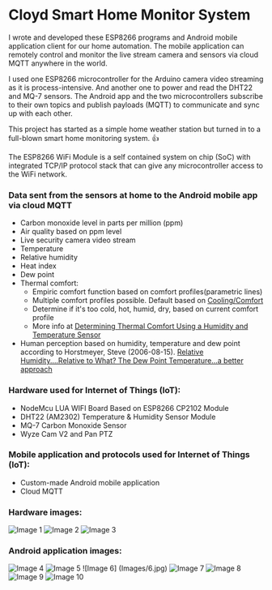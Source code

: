 # Cloyd Smart Home Monitor System
I wrote and developed these ESP8266 programs and Android mobile application client for our home automation. The mobile application can remotely control and monitor the live stream camera and sensors via cloud MQTT anywhere in the world. 

I used one ESP8266 microcontroller for the Arduino camera video streaming as it is process-intensive. And another one to power and read the DHT22 and MQ-7 sensors. The Android app and the two microcontrollers subscribe to their own topics and publish payloads (MQTT) to communicate and sync up with each other.

This project has started as a simple home weather station but turned in to a full-blown smart home monitoring system. :+1:

The ESP8266 WiFi Module is a self contained system on chip (SoC) with integrated TCP/IP protocol stack that can give any microcontroller access to the WiFi network.

### Data sent from the sensors at home to the Android mobile app via cloud MQTT
- Carbon monoxide level in parts per million (ppm)
- Air quality based on ppm level
- Live security camera video stream
- Temperature
- Relative humidity
- Heat index
- Dew point
- Thermal comfort:
  - Empiric comfort function based on comfort profiles(parametric lines)
  - Multiple comfort profiles possible. Default based on [Cooling/Comfort](https://c03.apogee.net/contentplayer/?coursetype=ces&utilityid=duquesnelight&id=1347)
  - Determine if it's too cold, hot, humid, dry, based on current comfort profile
  - More info at [Determining Thermal Comfort Using a Humidity and Temperature Sensor](https://www.azosensors.com/article.aspx?ArticleID=487)
- Human perception based on humidity, temperature and dew point according to Horstmeyer, Steve (2006-08-15). [Relative Humidity....Relative to What? The Dew Point Temperature...a better approach](http://www.shorstmeyer.com/wxfaqs/humidity/humidity.html)

### Hardware used for Internet of Things (IoT):
* NodeMcu LUA WIFI Board Based on ESP8266 CP2102 Module
* DHT22 (AM2302) Temperature & Humidity Sensor Module
* MQ-7 Carbon Monoxide Sensor
* Wyze Cam V2 and Pan PTZ

### Mobile application and protocols used for Internet of Things (IoT):
- Custom-made Android mobile application
- Cloud MQTT

### Hardware images:

![Image 1](Images/1.jpg) ![Image 2](Images/2.jpg) ![Image 3](Images/3.jpg)

### Android application images:

![Image 4](Images/4.jpg) ![Image 5](Images/5.jpg) ![Image 6] (Images/6.jpg) ![Image 7](Images/7.jpg) ![Image 8](Images/8.jpg) ![Image 9](Images/9.jpg) ![Image 10](Images/10.jpg)